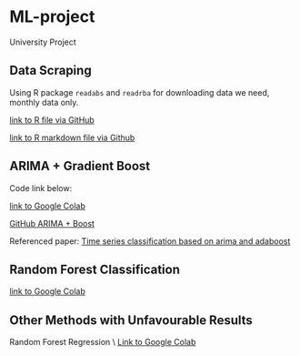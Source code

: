 # ML-project

University Project

## Data Scraping

Using R package `readabs` and `readrba` for downloading data we need, monthly data only. 

[link to R file via GitHub](https://github.com/AS2357/ML-project/blob/main/data%20extracting.R)

[link to R markdown file via Github](https://github.com/AS2357/ML-project/blob/main/rba%20abs%20data%20extracting%20updated.Rmd)


## ARIMA + Gradient Boost

Code link below:

[link to Google Colab](https://colab.research.google.com/drive/1PpEVo8drVNywd_HUwtb6wvRqEN7FHjiO#scrollTo=k5k_ILRCEFnV)

[GitHub ARIMA + Boost](https://github.com/AS2357/ML-project/blob/main/arima_boosting.ipynb)

Referenced paper: 
[Time series classification based on arima and
adaboost](https://www.matec-conferences.org/articles/matecconf/pdf/2020/05/matecconf_cscns2020_03024.pdf)


## Random Forest Classification

[link to Google Colab](https://colab.research.google.com/drive/1l5AcyIL87XSAHZhSw_neDUeZoUP2IlbG?usp=sharing#scrollTo=DjQzaaEU2zQd)

## Other Methods with Unfavourable Results

Random Forest Regression \\
[Link to Google Colab](https://colab.research.google.com/drive/1ge4urh-vpFhwHvy1iiIgcWp_dOHVwdtS?usp=sharing)






